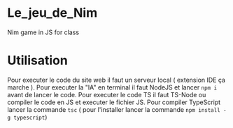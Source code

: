 # Le_jeu_de_Nim
Nim game in JS for class


# Utilisation
Pour executer le code du site web il faut un serveur local ( extension IDE ça marche ).
Pour executer la "IA" en terminal il faut NodeJS et lancer ```npm i``` avant de lancer le code.
Pour executer le code TS il faut TS-Node ou compiler le code en JS et executer le fichier JS. Pour
compiler TypeScript lancer la commande 
```tsc``` ( pour l'installer lancer la commande ```npm install -g typescript```)




